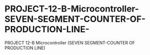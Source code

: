 # PROJECT-12-B-Microcontroller-SEVEN-SEGMENT-COUNTER-OF-PRODUCTION-LINE-
PROJECT 12-B Microcontroller (SEVEN SEGMENT-COUNTER OF PRODUCTION LINE)
